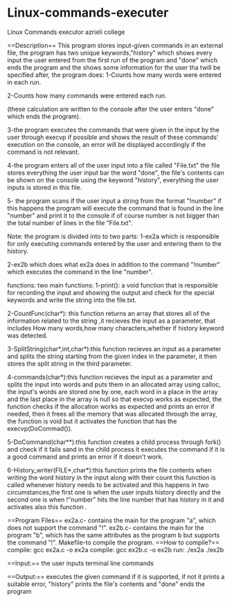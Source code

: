 # Linux-commands-executer
Linux Commands executor
azrieli college

==Description==
This program stores input-given commands in an external file,
the program has two unique keywords,"history" which shows every input the user entered from the first run of the program and "done" which ends the program and the shows some information for the user tha twill be specified after, the program does:
1-Counts how many words were entered in each run.

2-Counts how many commands were entered each run. 

(these calculation are written to the console after the user enters "done" which ends the program).

3-the program executes the commands that were given in the input by the user through execvp if possible and shows the result of these commands' execution on the console, an error will be displayed accordingly if the command is not relevant.

4-the program enters all of the user input into a file called "File.txt" the file stores everything the user input bar the word "done", the file's contents can be shown on the console using the keyword "history", everything the user inputs is stored in this file.

5- the program scans if the user input a string from the format "!number" if this happens the program will execute the command that is found in the line "number" and print it to the console if of course number is not bigger than the total number of lines in the file "File.txt".

Note: the program is divided into to two parts:
1-ex2a which is responsible for only executing commands entered by the user and entering them to the history.

2-ex2b which does what ex2a does in addition to the command "!number" which executes the command in the line "number".

functions:
two main functions:
1-print(): a void function that is responsible for recording the input and showing the output and check for the special keywords and write the string into the file.txt.

2-CountFunc(char*): this function returns an array that stores all of the information related to the string ,it recieves the input as a parameter, that includes How many words,how many characters,whether if history keyword was detected.

3-SplitString(char*,int,char*):this function recieves an input as a parameter and splits the string starting from the given index in the parameter, it then stores the split string in the third parameter.

4-commands(char*):this function recieves the input as a parameter and splits the 
input into words and puts them in an allocated array using calloc, the input's words
are stored one by one, each word in a place in the array and the last place in the
array is null so that execvp works as expected, the function checks if the allocation works as expected and prints an error if needed, then it frees all the memory that was allocated through the array, the function is void but it activates the function that has the execvp(DoCommad()).

5-DoCommand(char**):this function creates a child process through fork() and check if it fails sand in the child process it executes the command if it is a good command and prints an error if it doesn't work.

6-History_writer(FILE*,char*):this function prints the file contents when writing the word history in the input along with their count this function is called whenever history needs to be activated and this happens in two circumstances,the first one is when the user inputs history directly and the second one is when !"number" hits the line number that has history in it and activates also this function .

==Program Files==
ex2a.c- contains the main for the program "a", which does not support the command "!".
ex2b.c- contains the main for the program "b", which has the same attributes as the program b but supports the command "!".
Makefile-to compile the program.
==How to compile?==
compile: gcc ex2a.c -o ex2a
compile: gcc ex2b.c -o ex2b
run: ./ex2a
     ./ex2b

==Input:==
the user inputs terminal line commands

==Output:==
executes the given command if it is supported, if not it prints a suitable error, "history" prints the file's contents and "done" ends the program
